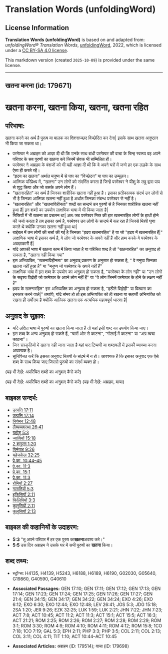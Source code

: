 # Translation Words (unfoldingWord)

## License Information

**Translation Words (unfoldingWord)** is based on and adapted from: _unfoldingWord® Translation Words_, [unfoldingWord](https://unfoldingword.org/utw), 2022, which is licensed under a [CC BY-SA 4.0 license](https://creativecommons.org/licenses/by-sa/4.0/legalcode.en).

This markdown version (created `2025-10-09`) is provided under the same license.



--------------------------------

## खतना करना (id: 179671)

खतना करना, खतना किया, खतना, खतना रहित
=====================================

परिभाषा:
--------

खतना करने का अर्थ है पुरूष या बालक का शिश्नाग्र्च्छद विच्छेदित कर देना\| इसके साथ खतना अनुष्ठान भी किया जा सकता था।

* परमेश्वर ने अब्राहम को आज्ञा दी थी कि उनके साथ बांधी परमेश्वर की वाचा के चिन्ह स्वरूप वह अपने परिवार के सब पुरुषों का खतना करे जिनमें सेवक भी सम्मिलित हों।
* परमेश्वर ने अब्राहम के वंशजों को भी यही आज्ञा दी थी कि वे अपने घरों में जन्मे हर एक लड़के के साथ ऐसा ही करते रहें।
* “हृदय का खतना” अर्थात मनुष्य में से पाप का “विच्छेदन” या पाप का उन्मूलन।
* आत्मिक परिप्रेक्ष्य में, “खतना” उन लोगों को संदर्भित करता है जिन्हें परमेश्वर ने यीशु के लहू द्वारा पाप से शुद्ध किया और जो उसके अपने लोग हैं।
* ”खतनारहित” का अर्थ है जिनका शारीरिक खतना नहीं हुआ है। इसका प्रतीकात्मक संदर्भ उन लोगों से भी है जिनका आत्मिक खतना नहीं हुआ है अर्थात जिनका संबन्ध परमेश्वर से नहीं है।
* "खतनारहित" और "खतनाविहीनता" शब्दों का सन्दर्भ उन पुरुषों से है जिनका शारीरिक खतना नहीं हुआ है\| इन शब्दों का उपयोग लाक्षणिक भाषा में भी किया जाता है\|
* मिस्रियों में भी खतना का प्रचलन था\| अतः जब परमेश्वर मिस्र की हार खतनारहित लोगों के हाथों होने की चर्चा करता है तब इसका अर्थ है, परमेश्वर उन लोगों के सन्दर्भ में कह रहा है जिनसे मिस्री घृणा करते थे क्योंकि उनका खतना नहीं हुआ था\|
* बाईबल में उन लोगों की चर्चा की गई है जिनका "ह्रदय खतनारहित" है या जो "ह्रदय में खतनारहित हैं\|" लाक्षणिक भाषा में इसका अर्थ है, वे लोग जो परमेश्वर के अपने नहीं हैं और हाथ करके वे परमेश्वर के अवज्ञाकारी हैं\|
* यदि आपकी भाषा में खतना काम में लिया जाता है या परिचित शब्द है तो "खतनारहित" का अनुवाद हो सकता है, "खतना नहीं किया गया"
* इस अभिव्यक्ति, "खतनाविहीनता" का अनुवाद,प्रकरण के अनुसार हो सकता है, " वे मनुष्य जिनका खतना नहीं हुआ है" या "मनुष्य जो परमेश्वर के अपने नहीं हैं"
* लाक्षणिक भाषा में इस शब्द के उपयोग का अनुवाद हो सकता है, "परमेश्वर के लोग नहीं" या "उन लोगों के सदृश्य विद्रोही जो परमेश्वर के अपने लोग नहीं हैं" या "वे लोग जिनमें परमेश्वर के होने के लक्षण नहीं हैं"
* ह्रदय के खतनारहित" इस अभिव्यक्ति का अनुवाद हो सकता है, "हठीले विद्रोही" या विश्वास का इनकार करने वाले\|" तथापि, यदि संभव हो तो इस अभिव्यक्ति को ही रखना या सहार्थी अभिव्यक्ति को रखना ही सर्वोत्तम है क्योंकि आत्मिक खतना एक अत्यधिक महत्वपूर्ण धारणा है\|

अनुवाद के सुझाव:
----------------

* यदि लक्षित भाषा में पुरुषों का खतना किया जाता है तो यहां इसी शब्द का उपयोग किया जाए।
* इस शब्द के अन्य अनुवाद हो सकते हैं, “चारों ओर से काटना”, “गोलाई में काटना” या “अग्र त्वचा काटना”।
* जिन संस्कृतियों में खतना नहीं जाना जाता है वहां पाद टिप्पणी या शब्दावली में इसकी व्याख्या करना आवश्यक है।
* सुनिश्चित करें कि इसका अनुवाद स्त्रियों के संदर्भ में न हो। आवश्यक है कि इसका अनुवाद एक ऐसे शब्द के साथ किया जाए जिससे पुरूषों का संदर्भ व्यक्त हो।

(यह भी देखें: अपरिचित शब्दों का अनुवाद कैसे करे)

(यह भी देखें: अपरिचित शब्दों का अनुवाद कैसे करें) (यह भी देखें: अब्राहम, वाचा)

बाइबल सन्दर्भ:
--------------

* [उत्पत्ति 17:11](https://ref.ly/Gen17:11)
* [उत्पत्ति 17:14](https://ref.ly/Gen17:14)
* [निर्गमन 12:48](https://ref.ly/Exod12:48)
* [लैव्यव्यवस्था 26:41](https://ref.ly/Lev26:41)
* [यहोशू 5:3](https://ref.ly/Josh5:3)
* [न्यायियों 15:18](https://ref.ly/Judg15:18)
* [2 शमूएल 1:20](https://ref.ly/2Sam0:0)
* [यिर्मयाह 9:26](https://ref.ly/Jer9:26)
* [यहेजकेल 32:25](https://ref.ly/Ezek32:25)
* [प्रे.का. 10:44–45](https://ref.ly/Acts10:44-Acts10:45)
* [प्रे.का. 11:3](https://ref.ly/Acts11:3)
* [प्रे.का. 15:1](https://ref.ly/Acts15:1)
* [प्रे.का. 11:3](https://ref.ly/Acts11:3)
* [रोमियों 2:27](https://ref.ly/Rom2:27)
* [गलातियों 5:3](https://ref.ly/Gal5:3)
* [इफिसियों 2:11](https://ref.ly/Eph2:11)
* [फिलिपियों 3:3](https://ref.ly/Phil3:3)
* [कुलुसियों 2:11](https://ref.ly/Col2:11)
* [कुलुसियों 2:13](https://ref.ly/Col2:13)

बाइबल की कहानियों के उदाहरण:
----------------------------

* **5:3** "तू अपने परिवार में हर एक पुरुष का**खतना**अवश्य करे।"
* **5:5** उस दिन अब्राहम ने उसके घर में सभी पुरुषों का **खतना** किया।

शब्द तथ्य:
----------

* स्ट्रोंग्स: H4135, H4139, H5243, H6188, H6189, H6190, G02030, G05640, G19860, G40590, G40610

* **Associated Passages:** GEN 17:10; GEN 17:11; GEN 17:12; GEN 17:13; GEN 17:14; GEN 17:23; GEN 17:24; GEN 17:25; GEN 17:26; GEN 17:27; GEN 21:4; GEN 34:15; GEN 34:17; GEN 34:22; GEN 34:24; EXO 4:26; EXO 6:12; EXO 6:30; EXO 12:44; EXO 12:48; LEV 26:41; JOS 5:3; JDG 15:18; 2SA 1:20; JER 9:26; EZK 32:25; LUK 1:59; LUK 2:21; JHN 7:22; JHN 7:23; ACT 7:8; ACT 10:45; ACT 11:2; ACT 11:3; ACT 15:1; ACT 15:5; ACT 16:3; ACT 21:21; ROM 2:25; ROM 2:26; ROM 2:27; ROM 2:28; ROM 2:29; ROM 3:1; ROM 3:30; ROM 4:9; ROM 4:10; ROM 4:11; ROM 4:12; ROM 15:8; 1CO 7:18; 1CO 7:19; GAL 5:3; EPH 2:11; PHP 3:3; PHP 3:5; COL 2:11; COL 2:13; COL 3:11; COL 4:11; TIT 1:10; ACT 10:44–ACT 10:45
* **Associated Articles:** अब्राहम (ID: 179514); वाचा (ID: 179698)

